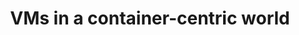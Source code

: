 ---
categories:
- bkk19
description: While Virtual Machines have been around for many decades containers are
  a relatively new development. Their usage has grown rapidly as users have started
  designing solutions using swarms of micro services in on-demand clouds managed by
  orchestration systems. At the same time containers are really just a group of processes
  sharing a host kernel which has led to concerns about security and isolation if
  things go wrong. Efforts are now underway to bring the strong isolation of virtual
  machines into the free-wheeling world of rapidly updated<br /> containerised applications.<br
  /> <br /> This talk will give an overview of the two technologies and how they are
  being brought together to provide the best of both worlds. This includes topics
  such as making orchestration systems VM aware as well as projects to move container
  run times into specialised virtual machines. We will also discuss what else needs
  to be done to enable the ARM eco-system to take advantage of these two complimentary
  technologies.<br />
image:
  featured: 'true'
  path: /assets/images/featured-images/bkk19/BKK19-503.png
session_attendee_num: '12'
session_id: BKK19-503
session_room: 'Keynote Room (World Ballroom BC) '
session_slot:
  end_time: '2019-04-05 08:55:00'
  start_time: '2019-04-05 08:30:00'
session_speakers:
- speaker_bio: Alex started learning to program in the 80s in an era of classic home
    computers that allowed you to get down and dirty at the system level. After graduating
    with a degree in Chemistry hes worked on a variety of projects including Fruit
    Machines, Line Cards, CCTV recorders and point-to-multipoint wireless microwave
    systems. Since the turn of the century his primary focus has been working with
    FLOSS platforms, especially Linux. An alumni of Transitive he has a broad experience
    of cross-platform virtualization as well as a strong background in telecommunications
    and networking. A keen Emacs user he will happily answer questions and proselytise
    for the One True Editor (tm).
  speaker_company: Linaro
  speaker_image: /assets/images/speakers/bkk19/alex-bennee.jpg
  speaker_location: United Kingdom
  speaker_name: Alex Bennée
  speaker_position: Senior Software Engineer
  speaker_username: ajb
session_track: Linux Kernel
tag: session
tags:
- Tools
- Linux Kernel
- Data Center
- HPC
title: VMs in a container-centric world
---